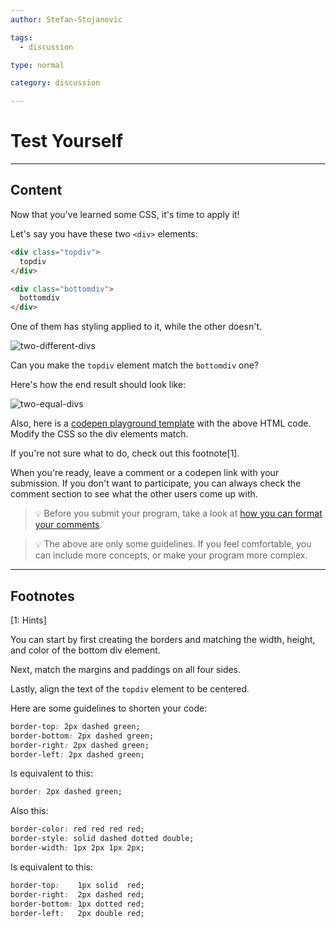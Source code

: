 ```yaml
---
author: Stefan-Stojanovic

tags:
  - discussion

type: normal

category: discussion

---
```


# Test Yourself

---

## Content

Now that you've learned some CSS, it's time to apply it!

Let's say you have these two `<div>` elements:
```html
<div class="topdiv">
  topdiv
</div>

<div class="bottomdiv">
  bottomdiv
</div>
```

One of them has styling applied to it, while the other doesn't.

![two-different-divs](https://img.enkipro.com/78088e8e786299d04e782ea76b6a4059.png)

Can you make the `topdiv` element match the `bottomdiv` one?

Here's how the end result should look like:

![two-equal-divs](https://img.enkipro.com/7ff8de095a87198ae6392f1332140eb8.png)

Also, here is a [codepen playground template](https://codepen.io/pen/?template=rNMLbdM) with the above HTML code. Modify the CSS so the div elements match.

If you're not sure what to do, check out this footnote[1].

When you're ready, leave a comment or a codepen link with your submission. If you don't want to participate, you can always check the comment section to see what the other users come up with.

> 💡 Before you submit your program, take a look at [how you can format your comments](https://www.enki.com/glossary/general/markdown-formatting).

> 💡 The above are only some guidelines. If you feel comfortable, you can include more concepts, or make your program more complex.
 
---
## Footnotes
[1: Hints]

You can start by first creating the borders and matching the width, height, and color of the bottom div element.

Next, match the margins and paddings on all four sides.

Lastly, align the text of the `topdiv` element to be centered.

Here are some guidelines to shorten your code:

```css
border-top: 2px dashed green;
border-bottom: 2px dashed green;
border-right: 2px dashed green;
border-left: 2px dashed green;
```

Is equivalent to this:
```css
border: 2px dashed green;
```

Also this:
```css
border-color: red red red red;
border-style: solid dashed dotted double;
border-width: 1px 2px 1px 2px;
```

Is equivalent to this:
```css
border-top:    1px solid  red;
border-right:  2px dashed red;
border-bottom: 1px dotted red;
border-left:   2px double red;
```
